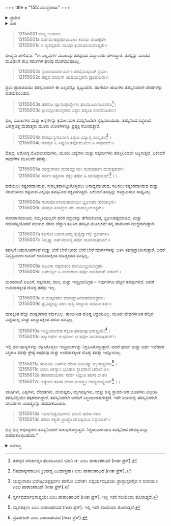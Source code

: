 +++
title = "155: ತಪಃಪ್ರಶಂಸಾ"
+++

<details><summary>ಪ್ರವೇಶ</summary>


।।   ಓಂ ಓಂ ನಮೋ ನಾರಾಯಣಾಯ।।   ಶ್ರೀ ವೇದವ್ಯಾಸಾಯ ನಮಃ ।।

ಶ್ರೀ ಕೃಷ್ಣದ್ವೈಪಾಯನ ವೇದವ್ಯಾಸ ವಿರಚಿತ  

**ಶ್ರೀ ಮಹಾಭಾರತ**

**ಶಾಂತಿ ಪರ್ವ**

**ಆಪದ್ಧರ್ಮ ಪರ್ವ**

**ಅಧ್ಯಾಯ 155**


</details>

<details><summary>ಸಾರ</summary>

ತಪಸ್ಸಿನ ಮಹಿಮೆ (1-13).


</details>


> 12155001 ಭೀಷ್ಮ ಉವಾಚ।  
12155001a ಸರ್ವಮೇತತ್ತಪೋಮೂಲಂ ಕವಯಃ ಪರಿಚಕ್ಷತೇ।  
12155001c ನ ಹ್ಯತಪ್ತತಪಾ ಮೂಢಃ ಕ್ರಿಯಾಫಲಮವಾಪ್ಯತೇ।।

ಭೀಷ್ಮನು ಹೇಳಿದನು: “ಈ ಎಲ್ಲವುಗಳ ಮೂಲವೂ ತಪಸ್ಸೆಂದು ವಿದ್ವಾಂಸರು ಹೇಳುತ್ತಾರೆ. ತಪಸ್ಸನ್ನು ಮಾಡದ ಮೂಢನಿಗೆ ಶುಭ ಕರ್ಮಗಳ ಫಲವು ದೊರೆಯುವುದಿಲ್ಲ.

> 12155002a ಪ್ರಜಾಪತಿರಿದಂ ಸರ್ವಂ ತಪಸೈವಾಸೃಜತ್ ಪ್ರಭುಃ।  
12155002c ತಥೈವ ವೇದಾನ್ ಋಷಯಸ್ತಪಸಾ ಪ್ರತಿಪೇದಿರೇ।।

ಪ್ರಭು ಪ್ರಜಾಪತಿಯು ತಪಸ್ಸಿನಿಂದಲೇ ಈ ಎಲ್ಲವನ್ನೂ ಸೃಷ್ಟಿಸಿದನು. ಹಾಗೆಯೇ ಋಷಿಗಳು ತಪಸ್ಸಿನಿಂದಲೇ ವೇದಗಳನ್ನು ಪಡೆದುಕೊಂಡರು.

> 12155003a ತಪಸೋ ಹ್ಯಾನುಪೂರ್ವ್ಯೇಣ ಫಲಮೂಲಾನಿಲಾಶನಾಃ[^1]।  
12155003c ತ್ರೀಽಲ್ಲೋಕಾಂಸ್ತಪಸಾ ಸಿದ್ಧಾಃ ಪಶ್ಯಂತಿ ಸುಸಮಾಹಿತಾಃ।।

ಫಲ, ಮೂಲಗಳು ಮತ್ತು ಅನ್ನಗಳನ್ನು ಕ್ರಮೇಣವಾಗಿ ತಪಸ್ಸಿನಿಂದಲೇ ಸೃಷ್ಟಿಸಲಾಯಿತು. ತಪಸ್ಸಿನಿಂದ ಸಿದ್ಧರಾದ ಏಕಾಗ್ರಚಿತ್ತ ಮಹಾತ್ಮರು ಮೂರು ಲೋಕಗಳನ್ನೂ ಪ್ರತ್ಯಕ್ಷ ನೋಡುತ್ತಾರೆ.

> 12155004a ಔಷಧಾನ್ಯಗದಾದೀನಿ ತಿಸ್ರೋ ವಿದ್ಯಾಶ್ಚ ಸಂಸ್ಕೃತಾಃ[^2]।  
12155004c ತಪಸೈವ ಹಿ ಸಿಧ್ಯಂತಿ ತಪೋಮೂಲಂ ಹಿ ಸಾಧನಮ್।।

ಔಷಧ, ಆರೋಗ್ಯ ಮೊದಲಾದವುಗಳು, ಮೂರು ವಿದ್ಯೆಗಳು ಮತ್ತು ಸತ್ಕರ್ಮಗಳು ತಪಸ್ಸಿನಿಂದಲೇ ಸಿದ್ಧಿಸುತ್ತವೆ. ಏಕೆಂದರೆ ಸಾಧನೆಗಳ ಮೂಲವೇ ತಪಸ್ಸು.

> 12155005a ಯದ್ದುರಾಪಂ ದುರಾಮ್ನಾಯಂ ದುರಾಧರ್ಷಂ ದುರುತ್ಸಹಮ್।  
12155005c ಸರ್ವಂ ತತ್ತಪಸಾ ಶಕ್ಯಂ ತಪೋ ಹಿ ದುರತಿಕ್ರಮಮ್[^3]।।

ಪಡೆಯಲು ಕಷ್ಟಕರವಾಗಿರುವ, ಸುರಕ್ಷಿತವಾಗಿಟ್ಟುಕೊಳ್ಳಿರಲು ಅಸಾಧ್ಯವಾಗಿರುವ, ಸಹಿಸಲು ಕಷ್ಟಕರವಾಗಿರುವ ಮತ್ತು ನೆರವೇರಿಸಲು ಕಷ್ಟವಾದ ಎಲ್ಲವೂ ತಪಸ್ಸಿನಿಂದ ಶಕ್ಯವಾಗುತ್ತದೆ. ಏಕೆಂದರೆ ತಪಸ್ಸನ್ನು ಅತಿಕ್ರಮಿಸಲು ಸಾಧ್ಯವಿಲ್ಲ.

> 12155006a ಸುರಾಪೋಽಸಂಮತಾದಾಯೀ ಭ್ರೂಣಹಾ ಗುರುತಲ್ಪಗಃ।  
12155006c ತಪಸೈವ ಸುತಪ್ತೇನ ನರಃ ಪಾಪಾದ್ವಿಮುಚ್ಯತೇ।।

ಸುರಾಪಾನಮಾಡಿದ, ಸಮ್ಮತಿಯಿಲ್ಲದೇ ಪರರ ವಸ್ತುವನ್ನು ತೆಗೆದುಕೊಂಡ, ಭ್ರೂಣಹತ್ಯೆಮಾಡಿದ, ಮತ್ತು ಗುರುಪತ್ನಿಯೊಡನೆ ಮಲಗಿದ ನರನು ಚೆನ್ನಾಗಿ ತಪಿಸಿದ ತಪಸ್ಸಿನ ಮೂಲಕವೇ ತನ್ನ ಪಾಪದಿಂದ ಮುಕ್ತನಾಗುತ್ತಾನೆ.

> 12155007a ತಪಸೋ ಬಹುರೂಪಸ್ಯ ತೈಸ್ತೈರ್ದ್ವಾರೈಃ ಪ್ರವರ್ತತಃ।  
12155007c ನಿವೃತ್ತ್ಯಾ ವರ್ತಮಾನಸ್ಯ ತಪೋ ನಾನಶನಾತ್ಪರಮ್।।

ತಪಸ್ಸಿಗೆ ಬಹುರೂಪಗಳಿವೆ ಮತ್ತು ಬೇರೆ ಬೇರೆ ಜನರು ಬೇರೆ ಬೇರೆ ಮಾರ್ಗಗಳನ್ನು ಬಳಸಿ ತಪಸ್ಸನ್ನಾಚರಿಸುತ್ತಾರೆ. ಆದರೆ ನಿವೃತ್ತಿಮಾರ್ಗದವರಿಗೆ ಉಪವಾಸಕ್ಕಿಂತ ದೊಡ್ಡದಾದ ತಪಸ್ಸಿಲ್ಲ.

> 12155008a ಅಹಿಂಸಾ ಸತ್ಯವಚನಂ ದಾನಮಿಂದ್ರಿಯನಿಗ್ರಹಃ।  
12155008c ಏತೇಭ್ಯೋ ಹಿ ಮಹಾರಾಜ ತಪೋ ನಾನಶನಾತ್ ಪರಮ್।।

ಮಹಾರಾಜ! ಅಹಿಂಸೆ, ಸತ್ಯವಚನ, ದಾನ, ಮತ್ತು ಇಂದ್ರಿಯನಿಗ್ರಹ – ಇವುಗಳಿಗೂ ಹೆಚ್ಚಿನ ತಪಸ್ಸುಗಳಿವೆ. ಆದರೆ ಉಪವಾಸಕ್ಕಿಂತ ದೊಡ್ಡ ತಪಸ್ಸು ಇಲ್ಲ.

> 12155009a ನ ದುಷ್ಕರತರಂ ದಾನಾನ್ನಾತಿಮಾತರಮಾಶ್ರಮಃ।  
12155009c ತ್ರೈವಿದ್ಯೇಭ್ಯಃ ಪರಂ ನಾಸ್ತಿ ಸಂನ್ಯಾಸಃ ಪರಮಂ ತಪಃ।।

ದಾನಕ್ಕಿಂತ ಹೆಚ್ಚು ದುಷ್ಕರವಾದ ಕರ್ಮವಿಲ್ಲ. ತಾಯಿಗಿಂತ ದೊಡ್ಡ ಆಶ್ರಯವಿಲ್ಲ. ಮೂರು ವೇದಗಳಿಗಿಂತ ಹೆಚ್ಚಿನ ವಿದ್ಯೆಯಿಲ್ಲ ಮತ್ತು ಸಂನ್ಯಾಸಕ್ಕಿಂತ ಪರಮ ತಪಸ್ಸಿಲ್ಲ.

> 12155010a ಇಂದ್ರಿಯಾಣೀಹ ರಕ್ಷಂತಿ ಧನಧಾನ್ಯಾಭಿಗುಪ್ತಯೇ[^4]।  
12155010c ತಸ್ಮಾದರ್ಥೇ ಚ ಧರ್ಮೇ ಚ ತಪೋ ನಾನಶನಾತ್ಪರಮ್।।

ಇಲ್ಲಿ ಧನ-ಧಾನ್ಯಗಳನ್ನು ರಕ್ಷಿಸಿಕೊಳ್ಳಲು ಇಂದ್ರಿಯಗಳನ್ನು ನಿಗ್ರಹಿಸಿಕೊಳ್ಳುತ್ತಾರೆ. ಆದರೆ ಧರ್ಮ ಮತ್ತು ಅರ್ಥ ಇವೆರಡರ ಸಿದ್ಧಿಗೂ ತಪಸ್ಸೇ ಶ್ರೇಷ್ಠ ಸಾಧನವು ಮತ್ತು ಉಪವಾಸಕ್ಕಿಂತ ದೊಡ್ಡ ತಪಸ್ಸು ಇನ್ನೊಂದಿಲ್ಲ.

> 12155011a ಋಷಯಃ ಪಿತರೋ ದೇವಾ ಮನುಷ್ಯಾ ಮೃಗಸತ್ತಮಾಃ[^5]।  
12155011c ಯಾನಿ ಚಾನ್ಯಾನಿ ಭೂತಾನಿ ಸ್ಥಾವರಾಣಿ ಚರಾಣಿ ಚ।।  
12155012a ತಪಃಪರಾಯಣಾಃ ಸರ್ವೇ ಸಿಧ್ಯಂತಿ ತಪಸಾ ಚ ತೇ।  
12155012c ಇತ್ಯೇವಂ ತಪಸಾ ದೇವಾ ಮಹತ್ತ್ವಂ ಚಾಪ್ಯವಾಪ್ನುವನ್[^6]।।

ಋಷಿಗಳು, ಪಿತೃಗಳು, ದೇವತೆಗಳು, ಮನುಷ್ಯರು, ಮೃಗಪಕ್ಷಿಗಳು, ಮತ್ತು ಅನ್ಯ ಸ್ಥಾವರ-ಚರ ಭೂತಗಳು ಎಲ್ಲರೂ ತಪಸ್ಸಿನಲ್ಲಿಯೇ ತತ್ಪರರಾಗಿದ್ದಾರೆ. ತಪಸ್ಸಿನಿಂದಲೇ ಅವರಿಗೆ ಸಿದ್ಧಿಯುಂಟಾಗುತ್ತದೆ. ಇದೇ ರೀತಿಯಲ್ಲಿ ತಪಸ್ಸಿನಿಂದಲೇ ದೇವತೆಗಳು ಮಹತ್ತ್ವವನ್ನು ಪಡೆದುಕೊಂಡರು.

> 12155013a ಇಮಾನೀಷ್ಟವಿಭಾಗಾನಿ ಫಲಾನಿ ತಪಸಾ ಸದಾ।  
12155013c ತಪಸಾ ಶಕ್ಯತೇ ಪ್ರಾಪ್ತುಂ ದೇವತ್ವಮಪಿ ನಿಶ್ಚಯಾತ್।।

ಭಿನ್ನ ಭಿನ್ನ ಅಭೀಷ್ಟಗಳು ತಪಸ್ಸಿನಿಂದಲೇ ಸುಲಭಗೊಳ್ಳುತ್ತವೆ.  ನಿಶ್ಚಯವಾಗಿಯೂ ತಪಸ್ಸಿನಿಂದ ದೇವತ್ವವನ್ನೂ ಪಡೆದುಕೊಳ್ಳಬಹುದು.”


<details><summary>ಸಮಾಪ್ತಿ</summary>
ಇತಿ ಶ್ರೀಮಹಾಭಾರತೇ ಶಾಂತಿ ಪರ್ವಣಿ ಆಪದ್ಧರ್ಮ ಪರ್ವಣಿ ತಪಃಪ್ರಶಂಸಾಯಾಂ ಪಂಚಪಂಚಾಶದಧಿಕಶತಮೋಽಧ್ಯಾಯಃ।।  
ಇದು ಶ್ರೀಮಹಾಭಾರತದಲ್ಲಿ ಶಾಂತಿ ಪರ್ವದಲ್ಲಿ ಆಪದ್ಧರ್ಮ ಪರ್ವದಲ್ಲಿ ತಪಃಪ್ರಶಂಸಾ ಎನ್ನುವ ನೂರಾಐವತ್ತೈದನೇ ಅಧ್ಯಾಯವು.

</details>

[^1]: ತಪಸೈವ ಸಸರ್ಜಾನ್ನಂ ಫಲಮೂಲಾನಿ ಯಾನಿ ಚ।   ಎಂಬ ಪಾಠಾಂತರವಿದೆ (ಗೀತಾ ಪ್ರೆಸ್).

[^2]: ಔಷಧಾನ್ಯಗದಾದೀನಿ ಕ್ರಿಯಾಶ್ಚ ವಿವಿಧಾಸ್ತಥಾ।   ಎಂಬ ಪಾಠಾಂತರವಿದೆ (ಗೀತಾ ಪ್ರೆಸ್).

[^3]: ಯದ್ದುರಾಪಂ ಭವೇತ್ಕಿಂಚಿತ್ತತ್ಸರ್ವಂ ತಪಸೋ ಭವೇತ್।   ಐಶ್ವರ್ಯಮೃಷಯಃ ಪ್ರಾಪ್ತಾಸ್ತಪಸೈವ ನ ಸಂಶಯಃ।।   ಎಂಬ ಪಾಠಾಂತರವಿದೆ (ಗೀತಾ ಪ್ರೆಸ್).

[^4]: ಸ್ವರ್ಗಧರ್ಮಾಭಿಗುಪ್ತಯೇ ಎಂಬ ಪಾಠಾಂತರವಿದೆ (ಗೀತಾ ಪ್ರೆಸ್). ಇಲ್ಲಿ ಇದೇ ಸರಿಯೆಂದು ತೋರುತ್ತದೆ.

[^5]: ಮೃಗಪಕ್ಷಿಣಃ ಎಂಬ ಪಾಠಾಂತರವಿದೆ (ಗೀತಾ ಪ್ರೆಸ್). ಇಲ್ಲಿ ಇದೇ ಸರಿಯೆಂದು ತೋರುತ್ತದೆ.

[^6]: ಪ್ರತಿಪೇದಿರೇ ಎಂಬ ಪಾಠಾಂತರವಿದೆ (ಗೀತಾ ಪ್ರೆಸ್).

